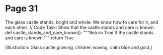 ﻿# Page 31

The glass castle stands, bright and whole.
We know how to care for it, and each other.
// Code Task: Show that the castle stands and care is known.
def castle_stands_and_care_known():
	"""Return True if the castle stands and care is known."""
	return True


[Illustration: Glass castle glowing, children waving, calm blue and gold.]
